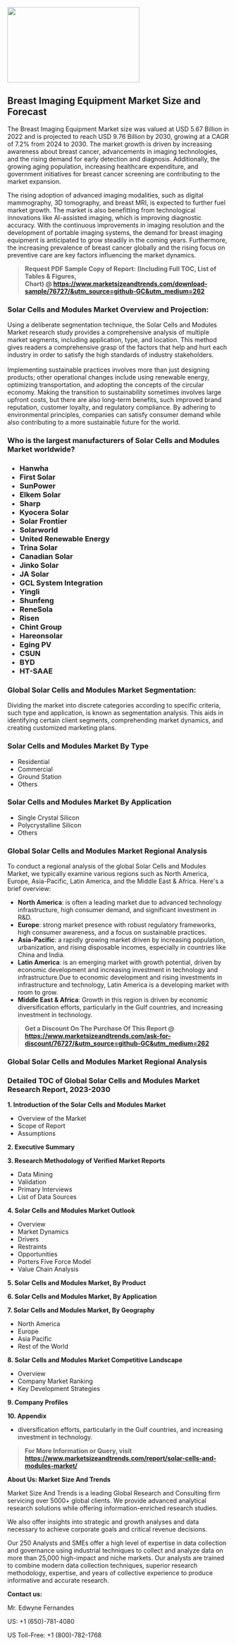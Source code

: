 <p><img class="alignnone size-medium wp-image-20088" src="https://ffe5etoiles.com/wp-content/uploads/2024/12/MST1-300x171.png" alt="" width="300" height="171" /></p><h2>Breast Imaging Equipment Market Size and Forecast</h2><p>The Breast Imaging Equipment Market size was valued at USD 5.67 Billion in 2022 and is projected to reach USD 9.76 Billion by 2030, growing at a CAGR of 7.2% from 2024 to 2030. The market growth is driven by increasing awareness about breast cancer, advancements in imaging technologies, and the rising demand for early detection and diagnosis. Additionally, the growing aging population, increasing healthcare expenditure, and government initiatives for breast cancer screening are contributing to the market expansion.</p><p>The rising adoption of advanced imaging modalities, such as digital mammography, 3D tomography, and breast MRI, is expected to further fuel market growth. The market is also benefitting from technological innovations like AI-assisted imaging, which is improving diagnostic accuracy. With the continuous improvements in imaging resolution and the development of portable imaging systems, the demand for breast imaging equipment is anticipated to grow steadily in the coming years. Furthermore, the increasing prevalence of breast cancer globally and the rising focus on preventive care are key factors influencing the market dynamics.</p></p><blockquote id="" class=""><strong>Request PDF Sample Copy of Report: (Including Full TOC, List of Tables &amp; Figures, Chart)&nbsp;@&nbsp;<strong><a href="https://www.marketsizeandtrends.com/download-sample/76727/&utm_source=github-GC&utm_medium=262" target="_blank">https://www.marketsizeandtrends.com/download-sample/76727/&utm_source=github-GC&utm_medium=262</a></strong></strong></blockquote><h3 id="" class="">Solar Cells and Modules Market&nbsp;Overview and Projection:</h3><p id="" class="">Using a deliberate segmentation technique, the Solar Cells and Modules Market research study provides a comprehensive analysis of multiple market segments, including application, type, and location. This method gives readers a comprehensive grasp of the factors that help and hurt each industry in order to satisfy the high standards of industry stakeholders. <br /> <br />Implementing sustainable practices involves more than just designing products; other operational changes include using renewable energy, optimizing transportation, and adopting the concepts of the circular economy. Making the transition to sustainability sometimes involves large upfront costs, but there are also long-term benefits, such improved brand reputation, customer loyalty, and regulatory compliance. By adhering to environmental principles, companies can satisfy consumer demand while also contributing to a more sustainable future for the world.</p><h3 id="" class="">Who is the largest manufacturers of&nbsp;Solar Cells and Modules Market worldwide?</h3><h3 class=""><p><ul><li>Hanwha </li><li> First Solar </li><li> SunPower </li><li> Elkem Solar </li><li> Sharp </li><li> Kyocera Solar </li><li> Solar Frontier </li><li> Solarworld </li><li> United Renewable Energy </li><li> Trina Solar </li><li> Canadian Solar </li><li> Jinko Solar </li><li> JA Solar </li><li> GCL System Integration </li><li> Yingli </li><li> Shunfeng </li><li> ReneSola </li><li> Risen </li><li> Chint Group </li><li> Hareonsolar </li><li> Eging PV </li><li> CSUN </li><li> BYD </li><li> HT-SAAE</li></ul></p></h3><h3 id="" class="">Global&nbsp;Solar Cells and Modules Market Segmentation:</h3><p id="" class="">Dividing the market into discrete categories according to specific criteria, such type and application, is known as segmentation analysis. This aids in identifying certain client segments, comprehending market dynamics, and creating customized marketing plans.</p><h3 id="" class="">Solar Cells and Modules Market&nbsp;By Type</h3><p><p><ul><li>Residential </li><li> Commercial </li><li> Ground Station </li><li> Others</p></li></ul></p></p><h3 id="" class="">Solar Cells and Modules Market&nbsp;By Application</h3><p class=""><p><ul><li>Single Crystal Silicon </li><li> Polycrystalline Silicon </li><li> Others</li></ul></p></p><h3 id="" class="">Global Solar Cells and Modules Market Regional Analysis</h3><p id="" class="">To conduct a regional analysis of the global Solar Cells and Modules Market, we typically examine various regions such as North America, Europe, Asia-Pacific, Latin America, and the Middle East &amp; Africa. Here's a brief overview:</p><ul><li><strong>North America</strong>: is often a leading market due to advanced technology infrastructure, high consumer demand, and significant investment in R&amp;D.</li><li><strong>Europe</strong>: strong market presence with robust regulatory frameworks, high consumer awareness, and a focus on sustainable practices.</li><li><strong>Asia-Pacific</strong>: a rapidly growing market driven by increasing population, urbanization, and rising disposable incomes, especially in countries like China and India.</li><li><strong>Latin America</strong>: is an emerging market with growth potential, driven by economic development and increasing investment in technology and infrastructure.Due to economic development and rising investments in infrastructure and technology, Latin America is a developing market with room to grow.</li><li><strong>Middle East &amp; Africa</strong>: Growth in this region is driven by economic diversification efforts, particularly in the Gulf countries, and increasing investment in technology.</li></ul><blockquote id="" class=""><strong>Get a Discount On The Purchase Of This Report @ <strong><a href="https://www.marketsizeandtrends.com/ask-for-discount/76727/&utm_source=github-GC&utm_medium=262" target="_blank">https://www.marketsizeandtrends.com/ask-for-discount/76727/&utm_source=github-GC&utm_medium=262</a></strong></strong></blockquote><h3 id="" class="">Global Solar Cells and Modules Market Regional Analysis</h3><h3 id="" class="">Detailed TOC of Global Solar Cells and Modules Market Research Report, 2023-2030</h3><p id="" class=""><strong>1. Introduction of the Solar Cells and Modules Market</strong></p><ul><li>Overview of the Market</li><li>Scope of Report</li><li>Assumptions</li></ul><p id="" class=""><strong>2. Executive Summary</strong></p><p id="" class=""><strong>3. Research Methodology of Verified Market Reports</strong></p><ul><li>Data Mining</li><li>Validation</li><li>Primary Interviews</li><li>List of Data Sources</li></ul><p id="" class=""><strong>4. Solar Cells and Modules Market Outlook</strong></p><ul><li>Overview</li><li>Market Dynamics</li><li>Drivers</li><li>Restraints</li><li>Opportunities</li><li>Porters Five Force Model</li><li>Value Chain Analysis</li></ul><p id="" class=""><strong>5. Solar Cells and Modules Market, By Product</strong></p><p id="" class=""><strong>6. Solar Cells and Modules Market, By Application</strong></p><p id="" class=""><strong>7. Solar Cells and Modules Market, By Geography</strong></p><ul><li>North America</li><li>Europe</li><li>Asia Pacific</li><li>Rest of the World</li></ul><p id="" class=""><strong>8. Solar Cells and Modules Market Competitive Landscape</strong></p><ul><li>Overview</li><li>Company Market Ranking</li><li>Key Development Strategies</li></ul><p id="" class=""><strong>9. Company Profiles</strong></p><p id="" class=""><strong>10. Appendix</strong></p><ul><li>diversification efforts, particularly in the Gulf countries, and increasing investment in technology.</li></ul><blockquote id="" class=""><strong>For More Information or Query, visit <strong><strong><a href="https://www.marketsizeandtrends.com/report/solar-cells-and-modules-market/" target="_blank">https://www.marketsizeandtrends.com/report/solar-cells-and-modules-market/</a></strong></strong></strong></blockquote><p id="" class=""><strong>About Us: Market Size And Trends</strong></p><p id="" class="">Market Size And Trends is a leading Global Research and Consulting firm servicing over 5000+ global clients. We provide advanced analytical research solutions while offering information-enriched research studies.</p><p id="" class="">We also offer insights into strategic and growth analyses and data necessary to achieve corporate goals and critical revenue decisions.</p><p id="" class="">Our 250 Analysts and SMEs offer a high level of expertise in data collection and governance using industrial techniques to collect and analyze data on more than 25,000 high-impact and niche markets. Our analysts are trained to combine modern data collection techniques, superior research methodology, expertise, and years of collective experience to produce informative and accurate research.</p><p id="" class=""><strong>Contact us:</strong></p><p id="" class="">Mr. Edwyne Fernandes</p><p id="" class="">US: +1 (650)-781-4080</p><p id="" class="">US Toll-Free: +1 (800)-782-1768</p>
